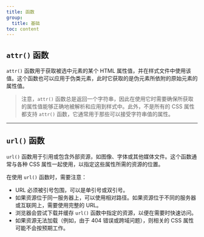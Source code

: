 ```yaml
---
title: 函数
group:
  title: 基础
toc: content
---
```


## `attr()` 函数

`attr()` 函数用于获取被选中元素的某个 HTML 属性值，并在样式文件中使用该值。这个函数也可以应用于伪类元素，此时它获取的是伪元素所依附的原始元素的属性值。

> 注意，`attr()` 函数总是返回一个字符串，因此在使用它时需要确保所获取的属性值能够正确地被解析和应用到样式中。此外，不是所有的 CSS 属性都支持 `attr()` 函数，它通常用于那些可以接受字符串值的属性。

<code src="../../../code/css/CssFuncAttr.tsx"></code>

---

## `url()` 函数

`url()` 函数用于引用或包含外部资源，如图像、字体或其他媒体文件。这个函数通常与各种 CSS 属性一起使用，以指定这些属性所需的资源的位置。

在使用 `url()` 函数时，需要注意：

- URL 必须被引号包围，可以是单引号或双引号。
- 如果资源位于同一服务器上，可以使用相对路径。如果资源位于不同的服务器或互联网上，需要使用完整的 URL。
- 浏览器会尝试下载并缓存 `url()` 函数中指定的资源，以便在需要时快速访问。
- 如果资源无法加载（例如，由于 404 错误或跨域问题），则相关的 CSS 属性可能不会按预期工作。

<code src="../../../code/css/CssFuncUrl.tsx"></code>
